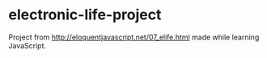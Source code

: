 # electronic-life-project
Project from http://eloquentjavascript.net/07_elife.html made while learning JavaScript.
